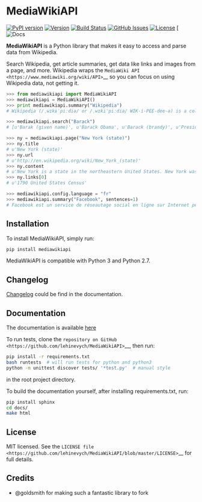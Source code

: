 MediaWikiAPI
===================

[![PyPI version](https://img.shields.io/pypi/v/mediawikiapi.svg)](https://pypi.python.org/pypi/mediawikiapi)
[![Version](https://img.shields.io/pypi/pyversions/mediawikiapi.svg)](https://pypi.python.org/pypi/mediawikiapi)
[![Build Status](https://travis-ci.org/lehinevych/MediaWikiAPI.svg?branch=master)](https://travis-ci.org/lehinevych/MediaWikiAPI)
[![GitHub Issues](https://img.shields.io/github/issues/lehinevych/MediaWikiAPI.svg)](https://github.com/lehinevych/MediaWikiAPI/issues)
[![License](https://img.shields.io/badge/license-MIT%20License-brightgreen.svg)](https://opensource.org/licenses/MIT)
[![Docs](https://readthedocs.org/projects/mediawikiapi/badge/?version=latest)


**MediaWikiAPI** is a Python library that makes it easy to access and parse
data from Wikipedia.

Search Wikipedia, get article summaries, get data like links and images
from a page, and more. Wikipedia wraps the `MediaWiki
API <https://www.mediawiki.org/wiki/API>`__ so you can focus on using
Wikipedia data, not getting it.

``` python
>>> from mediawikiapi import MediaWikiAPI
>>> mediawikiapi = MediaWikiAPI()
>>> print mediawikiapi.summary("Wikipedia")
# Wikipedia (/ˌwɪkɨˈpiːdiə/ or /ˌwɪkiˈpiːdiə/ WIK-i-PEE-dee-ə) is a collaboratively edited, multilingual, free Internet encyclopedia supported by the non-profit Wikimedia Foundation...

>>> mediawikiapi.search("Barack")
# [u'Barak (given name)', u'Barack Obama', u'Barack (brandy)', u'Presidency of Barack Obama', u'Family of Barack Obama', u'First inauguration of Barack Obama', u'Barack Obama presidential campaign, 2008', u'Barack Obama, Sr.', u'Barack Obama citizenship conspiracy theories', u'Presidential transition of Barack Obama']

>>> ny = mediawikiapi.page("New York (state)")
>>> ny.title
# u'New York (state)'
>>> ny.url
# u'http://en.wikipedia.org/wiki/New_York_(state)'
>>> ny.content
# u'New York is a state in the northeastern United States. New York was one of the original thir'...
>>> ny.links[0]
# u'1790 United States Census'

>>> mediawikiapi.config.language = "fr"
>>> mediawikiapi.summary("Facebook", sentences=1)
# Facebook est un service de réseautage social en ligne sur Internet permettant d'y publier des informations (photographies, liens, textes, etc.) en contrôlant leur visibilité par différentes catégories de personnes.
```

Installation
------------

To install MediaWikiAPI, simply run:

``` bash
pip install mediawikiapi
```
MediaWikiAPI is compatible with Python 3 and Python 2.7.


Changelog
-------------
[Changelog](http://mediawikiapi.readthedocs.io/en/latest/changelog.html) could be find in the documentation.


Documentation
-------------
The documentation is available [here](http://mediawikiapi.readthedocs.io/en/latest/)


To run tests, clone the `repository on GitHub <https://github.com/lehinevych/MediaWikiAPI>`__, then run:

```bash
pip install -r requirements.txt
bash runtests  # will run tests for python and python3
python -m unittest discover tests/ '*test.py'  # manual style
```
in the root project directory.

To build the documentation yourself, after installing requirements.txt, run:

``` bash
pip install sphinx
cd docs/
make html
```

License
-------

MIT licensed. See the `LICENSE
file <https://github.com/lehinevych/MediaWikiAPI/blob/master/LICENSE>`__ for
full details.

Credits
-------
-  @goldsmith for making such a fantastic library to fork
